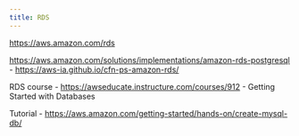 ```yaml
---
title: RDS
---
```


https://aws.amazon.com/rds

https://aws.amazon.com/solutions/implementations/amazon-rds-postgresql - https://aws-ia.github.io/cfn-ps-amazon-rds/

RDS course - https://awseducate.instructure.com/courses/912 - Getting Started with Databases

Tutorial - https://aws.amazon.com/getting-started/hands-on/create-mysql-db/
